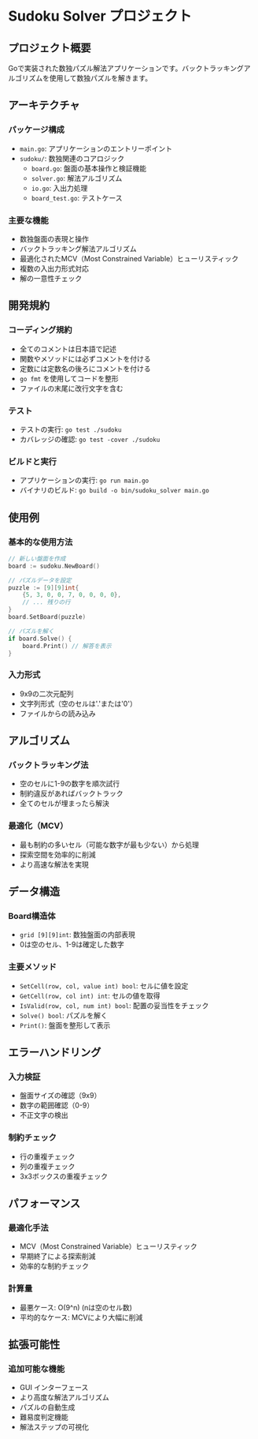 # Sudoku Solver プロジェクト

## プロジェクト概要

Goで実装された数独パズル解法アプリケーションです。バックトラッキングアルゴリズムを使用して数独パズルを解きます。

## アーキテクチャ

### パッケージ構成
- `main.go`: アプリケーションのエントリーポイント
- `sudoku/`: 数独関連のコアロジック
  - `board.go`: 盤面の基本操作と検証機能
  - `solver.go`: 解法アルゴリズム
  - `io.go`: 入出力処理
  - `board_test.go`: テストケース

### 主要な機能
- 数独盤面の表現と操作
- バックトラッキング解法アルゴリズム
- 最適化されたMCV（Most Constrained Variable）ヒューリスティック
- 複数の入出力形式対応
- 解の一意性チェック

## 開発規約

### コーディング規約
- 全てのコメントは日本語で記述
- 関数やメソッドには必ずコメントを付ける
- 定数には定数名の後ろにコメントを付ける
- `go fmt` を使用してコードを整形
- ファイルの末尾に改行文字を含む

### テスト
- テストの実行: `go test ./sudoku`
- カバレッジの確認: `go test -cover ./sudoku`

### ビルドと実行
- アプリケーションの実行: `go run main.go`
- バイナリのビルド: `go build -o bin/sudoku_solver main.go`

## 使用例

### 基本的な使用方法
```go
// 新しい盤面を作成
board := sudoku.NewBoard()

// パズルデータを設定
puzzle := [9][9]int{
    {5, 3, 0, 0, 7, 0, 0, 0, 0},
    // ... 残りの行
}
board.SetBoard(puzzle)

// パズルを解く
if board.Solve() {
    board.Print() // 解答を表示
}
```

### 入力形式
- 9x9の二次元配列
- 文字列形式（空のセルは'.'または'0'）
- ファイルからの読み込み

## アルゴリズム

### バックトラッキング法
- 空のセルに1-9の数字を順次試行
- 制約違反があればバックトラック
- 全てのセルが埋まったら解決

### 最適化（MCV）
- 最も制約の多いセル（可能な数字が最も少ない）から処理
- 探索空間を効率的に削減
- より高速な解法を実現

## データ構造

### Board構造体
- `grid [9][9]int`: 数独盤面の内部表現
- 0は空のセル、1-9は確定した数字

### 主要メソッド
- `SetCell(row, col, value int) bool`: セルに値を設定
- `GetCell(row, col int) int`: セルの値を取得
- `IsValid(row, col, num int) bool`: 配置の妥当性をチェック
- `Solve() bool`: パズルを解く
- `Print()`: 盤面を整形して表示

## エラーハンドリング

### 入力検証
- 盤面サイズの確認（9x9）
- 数字の範囲確認（0-9）
- 不正文字の検出

### 制約チェック
- 行の重複チェック
- 列の重複チェック
- 3x3ボックスの重複チェック

## パフォーマンス

### 最適化手法
- MCV（Most Constrained Variable）ヒューリスティック
- 早期終了による探索削減
- 効率的な制約チェック

### 計算量
- 最悪ケース: O(9^n) (nは空のセル数)
- 平均的なケース: MCVにより大幅に削減

## 拡張可能性

### 追加可能な機能
- GUI インターフェース
- より高度な解法アルゴリズム
- パズルの自動生成
- 難易度判定機能
- 解法ステップの可視化
